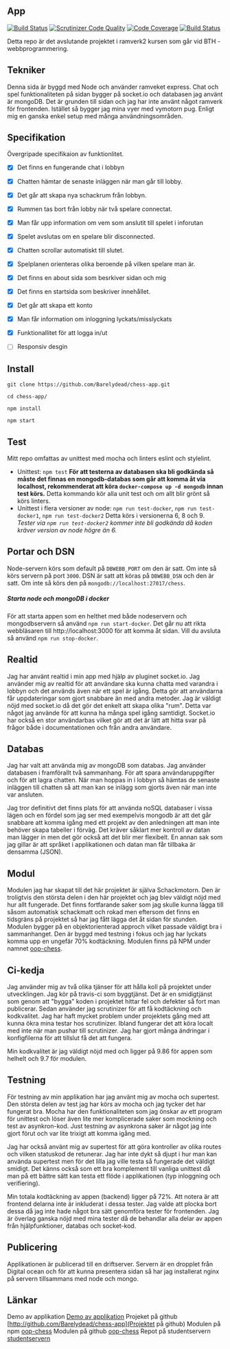 App
---------------

[![Build Status](https://travis-ci.org/Barelydead/chess-app.svg?branch=master)](https://travis-ci.org/Barelydead/chess-app)
[![Scrutinizer Code Quality](https://scrutinizer-ci.com/g/Barelydead/chess-app/badges/quality-score.png?b=master)](https://scrutinizer-ci.com/g/Barelydead/chess-app/?branch=master)
[![Code Coverage](https://scrutinizer-ci.com/g/Barelydead/chess-app/badges/coverage.png?b=master)](https://scrutinizer-ci.com/g/Barelydead/chess-app/?branch=master)
[![Build Status](https://scrutinizer-ci.com/g/Barelydead/chess-app/badges/build.png?b=master)](https://scrutinizer-ci.com/g/Barelydead/chess-app/build-status/master)

Detta repo är det avslutande projektet i ramverk2 kursen som går vid BTH - webbprogrammering.

## Tekniker
Denna sida är byggd med Node och använder ramveket express. Chat och spel funktionaliteten på sidan bygger på socket.io och databasen jag använt är mongoDB. Det är grunden till sidan och jag har inte använt något ramverk för frontenden. Istället så bygger jag mina vyer med vymotorn pug. Enligt mig en ganska enkel setup med många användningsområden.

## Specifikation

Övergripade specifikaion av funktionlitet.

- [x] Det finns en fungerande chat i lobbyn
- [x] Chatten hämtar de senaste inläggen när man går till lobby.
- [x] Det går att skapa nya schackrum från lobbyn.
- [x] Rummen tas bort från lobby när två spelare connectat.
- [x] Man får upp information om vem som anslutit till spelet i inforutan
- [x] Spelet avslutas om en spelare blir disconnected.
- [x] Chatten scrollar automatiskt till slutet.
- [x] Spelplanen orienteras olika beroende på vilken spelare man är.
- [x] Det finns en about sida som besrkiver sidan och mig
- [x] Det finns en startsida som beskriver innehållet.
- [x] Det går att skapa ett konto
- [x] Man får information om inloggning lyckats/misslyckats
- [x] Funktionallitet för att logga in/ut
- [ ] Responsiv desgin



## Install

```
git clone https://github.com/Barelydead/chess-app.git
```

```
cd chess-app/
```

```
npm install
```

```
npm start
```

## Test
Mitt repo omfattas av unittest med mocha och linters eslint och stylelint.

- Unittest: `npm test`
    **För att testerna av databasen ska bli godkända så måste det finnas en mongodb-databas som går att komma åt via localhost, rekommenderat att köra `docker-compose up -d mongodb` innan test körs.**
    Detta kommando kör alla unit test och om allt blir grönt så körs linters.
- Unittest i flera versioner av node: `npm run test-docker`, `npm run test-docker1`, `npm run test-docker2`
    Detta körs i versionerna 6, 8 och 9.
    *Tester via `npm run test-docker2` kommer inte bli godkända då koden kräver version av node högre än 6.*

## Portar och DSN
Node-servern körs som default på `DBWEBB_PORT` om den är satt. Om inte så körs servern på port `3000`.
DSN är satt att köras på `DBWEBB_DSN` och den är satt. Om inte så körs den på `mongodb://localhost:27017/chess`.


##### Starta node och mongoDB i docker
För att starta appen som en helthet med både nodeservern och mongodbservern så använd `npm run start-docker`. Det går nu att rikta webbläsaren till http://localhost:3000 för att komma åt sidan. Vill du avsluta så använd `npm run stop-docker`.

## Realtid
Jag har använt realtid i min app med hjälp av pluginet socket.io. Jag använder mig av realtid för att användare ska kunna chatta med varandra i lobbyn och det används även när ett spel är igång. Detta gör att användarna får uppdateringar som gjort snabbare än med andra metoder. Jag är väldigt nöjd med socket.io då det gör det enkelt att skapa olika "rum". Detta var något jag använde för att kunna ha många spel igång samtidigt. Socket.io har också en stor användarbas vilket gör att det är lätt att hitta svar på frågor både i documentationen och från andra användare.

## Databas
Jag har valt att använda mig av mongoDB som databas. Jag använder databasen i framförallt två sammanhang. För att spara användaruppgifter och för att lagra chatten. När man hoppas in i lobbyn så hämtas de senaste inläggen till chatten så att man kan se inlägg som gjorts även när man inte var ansluten.

Jag tror definitivt det finns plats för att använda noSQL databaser i vissa lägen och en fördel som jag ser med exempelvis mongodb är att det går snabbare att komma igång med ett projekt av den anledningen att man inte behöver skapa tabeller i förväg. Det kräver såklart mer kontroll av datan man lägger in men det gör också att det blir mer flexibelt. En annan sak som jag gillar är att språket i applikationen och datan man får tillbaka är densamma (JSON).


## Modul
Modulen jag har skapat till det här projektet är själva Schackmotorn. Den är troligtvis den största delen i den här projektet och jag blev väldigt nöjd med hur allt fungerade. Det finns fortfarande saker som jag skulle kunna lägga till såsom automatisk schackmatt och rokad men eftersom det finns en tidsgräns på projektet så har jag fått lägga det åt sidan för stunden. Modulen bygger på en objektorienterad approch vilket passade väldigt bra i sammanhanget. Den är byggd med testning i fokus och jag har lyckats komma upp en ungefär 70% kodtäckning. Modulen finns på NPM under namnet [oop-chess](https://www.npmjs.com/package/oop-chess).

## Ci-kedja
Jag använder mig av två olika tjänser för att hålla koll på projektet under utvecklingen. Jag kör på travis-ci som byggtjänst. Det är en smidigtjänst som genom att "bygga" koden i projektet hittar fel och defekter så fort man publicerar. Sedan använder jag scrutinizer för att få kodtäckning och kodkvalitet. Jag har haft mycket problem under projektets gång med att kunna ökra mina testar hos scrutinizer. Ibland fungerar det att köra localt med inte när man pushar till scrutinizer. Jag har gjort många ändringar i konfigfilerna för att tillslut få det att fungera.

Min kodkvalitet är jag väldigt nöjd med och ligger på 9.86 för appen som helhelt och 9.7 för modulen.

## Testning
För testning av min applikation har jag använt mig av mocha och supertest. Den största delen av test jag har körs av mocha och jag tycker det har fungerat bra. Mocha har den funktionaliteten som jag önskar av ett program för unittest och löser även lite mer komplicerade saker som mockning och test av asynkron-kod. Just testning av asynkrona saker är något jag inte gjort förut och var lite trixigt att komma igång med.  

Jag har också använt mig av supertest för att göra kontroller av olika routes och vilken statuskod de retunerar. Jag har inte dykt så djupt i hur man kan använda supertest men för det lilla jag ville testa så fungerade det väldigt smidigt. Det känns också som ett bra komplement till vanliga unittest då man på ett bättre sätt kan testa ett flöde i applikationen (typ inloggning och verifiering).

Min totala kodtäckning av appen (backend) ligger på 72%. Att notera är att frontend delarna inte är inkluderat i dessa tester. Jag valde att plocka bort dessa då jag inte hade något bra sätt genomföra tester för frontenden. Jag är överlag ganska nöjd med mina tester då de behandlar alla delar av appen från hjälpfunktioner, databas och socket-kod.


## Publicering
Applikationen är publicerad till en driftserver. Servern är en dropplet från Digital ocean och för att kunna presentera sidan så har jag installerat nginx på servern tillsammans med node och mongo.


## Länkar
Demo av applikation [Demo av applikation](http://138.68.163.238/)
Projeket på github [http://github.com/Barelydead/chess-app](Projektet på github)
Modulen på npm [oop-chess](https://www.npmjs.com/package/oop-chess)
Modulen på github [oop-chess](https://www.github.com/Barelydead/oop-chess)
Repot på studentservern [studentservern](http://www.student.bth.se/~chju16/dbwebb-kurser/ramverk2/me/)
